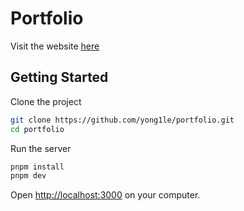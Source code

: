 # Portfolio

Visit the website [here](https://www.yonglehe.com)

## Getting Started

Clone the project

```sh
git clone https://github.com/yong1le/portfolio.git
cd portfolio
```

Run the server

```sh
pnpm install
pnpm dev
```

Open [http://localhost:3000]() on your computer.
